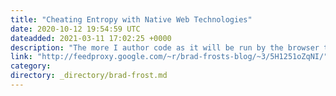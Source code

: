 ```yaml
---
title: "Cheating Entropy with Native Web Technologies"
date: 2020-10-12 19:54:59 UTC
dateadded: 2021-03-11 17:02:25 +0000
description: "The more I author code as it will be run by the browser the easier it will be to maintain that code over time Source: Cheating Entropy with Native Web Technologies – Jim Nielsen’s Weblog"
link: "http://feedproxy.google.com/~r/brad-frosts-blog/~3/5H1251oZqNI/"
category:
directory: _directory/brad-frost.md
---
```

